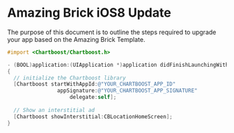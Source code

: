 # Amazing Brick iOS8 Update
The purpose of this document is to outline the steps required to upgrade your app based on the Amazing Brick Template.



```objective-c
#import <Chartboost/Chartboost.h>

- (BOOL)application:(UIApplication *)application didFinishLaunchingWithOptions:(NSDictionary *)launchOptions
{
  // initialize the Chartboost library
  [Chartboost startWithAppId:@"YOUR_CHARTBOOST_APP_ID" 
                appSignature:@"YOUR_CHARTBOOST_APP_SIGNATURE" 
                    delegate:self];
   
  // Show an interstitial ad
  [Chartboost showInterstitial:CBLocationHomeScreen];
}
```